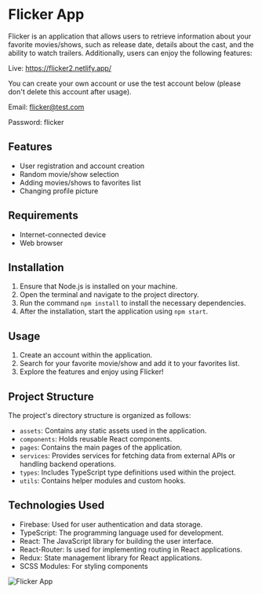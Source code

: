 # Flicker App

Flicker is an application that allows users to retrieve information about your favorite movies/shows, such as release date, details about the cast, and the ability to watch trailers.
Additionally, users can enjoy the following features:

Live: https://flicker2.netlify.app/

You can create your own account or use the test account below (please don't delete this account after usage).

Email: flicker@test.com 

Password: flicker 

## Features

- User registration and account creation
- Random movie/show selection
- Adding movies/shows to favorites list
- Changing profile picture

## Requirements

- Internet-connected device
- Web browser

## Installation

1. Ensure that Node.js is installed on your machine.
2. Open the terminal and navigate to the project directory.
3. Run the command `npm install` to install the necessary dependencies.
4. After the installation, start the application using `npm start`.

## Usage

1. Create an account within the application.
2. Search for your favorite movie/show and add it to your favorites list.
3. Explore the features and enjoy using Flicker!

## Project Structure

The project's directory structure is organized as follows:

- `assets`: Contains any static assets used in the application.
- `components`: Holds reusable React components.
- `pages`: Contains the main pages of the application.
- `services`: Provides services for fetching data from external APIs or handling backend operations.
- `types`: Includes TypeScript type definitions used within the project.
- `utils`: Contains helper modules and custom hooks.

## Technologies Used

- Firebase: Used for user authentication and data storage.
- TypeScript: The programming language used for development.
- React: The JavaScript library for building the user interface.
- React-Router: Is used for implementing routing in React applications.
- Redux: State management library for React applications.
- SCSS Modules: For styling components

![Flicker App](https://i.imgur.com/w48S4QS.jpeg)
